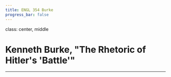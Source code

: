 ```yaml
---
title: ENGL 354 Burke
progress_bar: false
---
```

class: center, middle

# Kenneth Burke, "The Rhetoric of Hitler's 'Battle'"
---